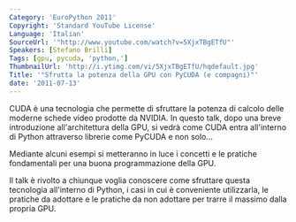 ```yaml
---
Category: 'EuroPython 2011'
Copyright: 'Standard YouTube License'
Language: 'Italian'
SourceUrl: '"http://www.youtube.com/watch?v=5XjxTBgETfU"'
Speakers: [Stefano Brilli]
Tags: [gpu, pycuda, 'python,']
ThumbnailUrl: 'http://i.ytimg.com/vi/5XjxTBgETfU/hqdefault.jpg'
Title: '"Sfrutta la potenza della GPU con PyCUDA (e compagni)"'
date: '2011-07-13'
---
```

CUDA è una tecnologia che permette di sfruttare la potenza di calcolo delle
moderne schede video prodotte da NVIDIA. In questo talk, dopo una breve
introduzione all'architettura della GPU, si vedrà come CUDA entra all'interno
di Python attraverso librerie come PyCUDA e non solo…

Mediante alcuni esempi si metteranno in luce i concetti e le pratiche
fondamentali per una buona programmazione della GPU.

Il talk è rivolto a chiunque voglia conoscere come sfruttare questa tecnologia
all'interno di Python, i casi in cui è conveniente utilizzarla, le pratiche da
adottare e le pratiche da non adottare per trarre il massimo dalla propria
GPU.

